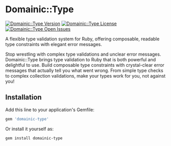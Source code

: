 # Domainic::Type

[![Domainic::Type Version](https://img.shields.io/badge/unreleased-orange?label=gem%20version&logo=rubygems&logoColor=white&logoSize=auto&style=for-the-badge)](https://rubygems.org/gems/domainic-type)
[![Domainic::Type License](https://img.shields.io/github/license/domainic/domainic?logo=opensourceinitiative&logoColor=white&logoSize=auto&style=for-the-badge)](./LICENSE)
[![Domainic::Type Open Issues](https://img.shields.io/github/issues-search/domainic/domainic?label=open%20issues&logo=github&logoSize=auto&query=is%3Aopen%20label%3Adomainic-type&color=red&style=for-the-badge)](https://github.com/domainic/domainic/issues?q=state%3Aopen%20label%3Adomainic-type%20)

A flexible type validation system for Ruby, offering composable, readable type constraints with elegant error messages.

Stop wrestling with complex type validations and unclear error messages. Domainic::Type brings type validation to Ruby
that is both powerful and delightful to use. Build composable type constraints with crystal-clear error messages that
actually tell you what went wrong. From simple type checks to complex collection validations, make your types work for
you, not against you!

## Installation

Add this line to your application's Gemfile:

```ruby
gem 'domainic-type'
```

Or install it yourself as:

```bash
gem install domainic-type
```
